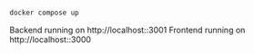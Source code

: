 ```bash

docker compose up

```

Backend running on <a>http://localhost::3001</a>
Frontend running on <a>http://localhost::3000</a>

